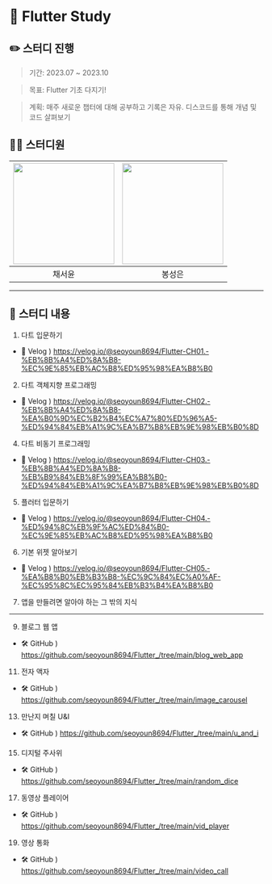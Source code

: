 # 📱 Flutter Study

## ✏️ 스터디 진행
> 기간: 2023.07 ~ 2023.10

> 목표: Flutter 기초 다지기!

> 계획: 매주 새로운 챕터에 대해 공부하고 기록은 자유. 디스코드를 통해 개념 및 코드 살펴보기

## 🙋🏻 스터디원
|<img src="https://github.com/user-attachments/assets/4dd67dbb-b984-4d3f-9eb1-04b62118ce76" width="200" height="200">|<img src="https://github.com/user-attachments/assets/c54a8b6c-7189-4be3-8d65-2452f81c517c" width="200" height="200">|
|:---:|:---:|
|채서윤|봉성은|

***

## 📃 스터디 내용
1. 다트 입문하기
- 🔗 Velog ) https://velog.io/@seoyoun8694/Flutter-CH01.-%EB%8B%A4%ED%8A%B8-%EC%9E%85%EB%AC%B8%ED%95%98%EA%B8%B0
2. 다트 객체지향 프로그래밍
- 🔗 Velog ) https://velog.io/@seoyoun8694/Flutter-CH02.-%EB%8B%A4%ED%8A%B8-%EA%B0%9D%EC%B2%B4%EC%A7%80%ED%96%A5-%ED%94%84%EB%A1%9C%EA%B7%B8%EB%9E%98%EB%B0%8D
4. 다트 비동기 프로그래밍
- 🔗 Velog ) https://velog.io/@seoyoun8694/Flutter-CH03.-%EB%8B%A4%ED%8A%B8-%EB%B9%84%EB%8F%99%EA%B8%B0-%ED%94%84%EB%A1%9C%EA%B7%B8%EB%9E%98%EB%B0%8D
5. 플러터 입문하기
- 🔗 Velog ) https://velog.io/@seoyoun8694/Flutter-CH04.-%ED%94%8C%EB%9F%AC%ED%84%B0-%EC%9E%85%EB%AC%B8%ED%95%98%EA%B8%B0
6. 기본 위젯 알아보기
- 🔗 Velog ) https://velog.io/@seoyoun8694/Flutter-CH05.-%EA%B8%B0%EB%B3%B8-%EC%9C%84%EC%A0%AF-%EC%95%8C%EC%95%84%EB%B3%B4%EA%B8%B0
7. 앱을 만들려면 알아야 하는 그 밖의 지식

***

9. 블로그 웹 앱
- 🛠️ GitHub ) https://github.com/seoyoun8694/Flutter_/tree/main/blog_web_app
11. 전자 액자
- 🛠️ GitHub ) https://github.com/seoyoun8694/Flutter_/tree/main/image_carousel
13. 만난지 며칠 U&I
- 🛠️ GitHub ) https://github.com/seoyoun8694/Flutter_/tree/main/u_and_i
15. 디지털 주사위
- 🛠️ GitHub ) https://github.com/seoyoun8694/Flutter_/tree/main/random_dice
17. 동영상 플레이어
- 🛠️ GitHub ) https://github.com/seoyoun8694/Flutter_/tree/main/vid_player
19. 영상 통화
- 🛠️ GitHub ) https://github.com/seoyoun8694/Flutter_/tree/main/video_call
